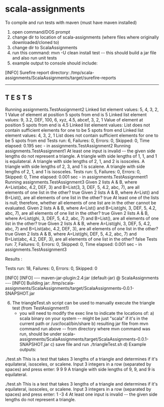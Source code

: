 # scala-assignments

To compile and run tests with maven (must have maven installed)

1) open command/DOS prompt
2) change dir to location of scala-assignments (where files where originally downloaded/cloned to)
3) change dir to ScalaAssignments	
4) run this command: mvn -U clean install test -- this should build a jar file and also run unit tests
5) example output to console should include:

[INFO] Surefire report directory: /tmp/scala-assignments/ScalaAssignments/target/surefire-reports

-------------------------------------------------------
 T E S T S
-------------------------------------------------------
Running assignments.TestAssignment2
Linked list element values: 5, 4, 3, 2, 1
Value of element at position 5 spots from end is 5
Linked list element values: 9, 3.2, DEF, 100, 6, xyz, 4.5, abcef, 3, 2, 1
Value of element at position 5 spots from end is 4.5
Linked list element values: <empty list>
List does not contain sufficient elements for one to be 5 spots from end
Linked list element values: 4, 3, 2, 1
List does not contain sufficient elements for one to be 5 spots from end
Tests run: 6, Failures: 0, Errors: 0, Skipped: 0, Time elapsed: 0.195 sec - in assignments.TestAssignment2
Running assignments.TestAssignment1
At least one input is invalid -- the given side lengths do not represent a triangle.
A triangle with side lengths of 1, 1, and 1 is equilateral.
A triangle with side lengths of 2, 1, and 2 is isosceles.
A triangle with side lengths of 2, 3, and 1 is scalene.
A triangle with side lengths of 2, 1, and 1 is isosceles.
Tests run: 5, Failures: 0, Errors: 0, Skipped: 0, Time elapsed: 0.001 sec - in assignments.TestAssignment1
Running assignments.TestAssignment3
Given 2 lists A & B, where A=List(abc, 4.2, DEF, 3) and B=List(3, 3, DEF, 5, 4.2, abc, 7), are all elements of one list in the other? true
Given 2 lists A & B, where A=List() and B=List(), are all elements of one list in the other? true
At least one of the lists is null; therefore, whether all elements of one list are in the other cannot be evaluated.
Given 2 lists A & B, where A=List() and B=List(ghi, 3, DEF, 5, 4.2, abc, 7), are all elements of one list in the other? true
Given 2 lists A & B, where A=List(ghi, 3, DEF, 5, 4.2, abc, 7) and B=List(), are all elements of one list in the other? true
Given 2 lists A & B, where A=List(ghi, 3, DEF, 5, 4.2, abc, 7) and B=List(abc, 4.2, DEF, 3), are all elements of one list in the other? true
Given 2 lists A & B, where A=List(ghi, DEF, 5, 4.2, abc, 7) and B=List(abc, 4.2, DEF, 3), are all elements of one list in the other? false
Tests run: 7, Failures: 0, Errors: 0, Skipped: 0, Time elapsed: 0.001 sec - in assignments.TestAssignment3

Results :

Tests run: 18, Failures: 0, Errors: 0, Skipped: 0

[INFO]
[INFO] --- maven-jar-plugin:2.4:jar (default-jar) @ ScalaAssignments ---
[INFO] Building jar: /tmp/scala-assignments/ScalaAssignments/target/ScalaAssignments-0.0.1-SNAPSHOT.jar

6) The triangleTest.sh script can be used to manually execute the triangle test (from TestAssignment1)
   - you will need to modify the exec line to indicate the locations of:
     a) scala binary on your system -- might be just "scala" if it's in the current path or /usr/local/bin/share
	 b) resulting jar file from mvn command run above -- from directory where mvn command was run, should be under scala-assignments/ScalaAssignments/target/ScalaAssignments-0.0.1-SNAPSHOT.jar
	 c) save file and run ./triangleTest.sh
	 d) Example outputs:
	 
./test.sh
This is a test that takes 3 lengths of a triangle and determines if it's equilateral, isosceles, or scalene.
Input 3 integers in a row (separated by spaces) and press enter: 9 9 9
A triangle with side lengths of 9, 9, and 9 is equilateral.

./test.sh
This is a test that takes 3 lengths of a triangle and determines if it's equilateral, isosceles, or scalene.
Input 3 integers in a row (separated by spaces) and press enter: 1 -3 4
At least one input is invalid -- the given side lengths do not represent a triangle.

